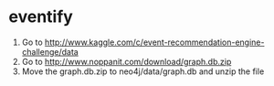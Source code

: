 eventify
========

1. Go to http://www.kaggle.com/c/event-recommendation-engine-challenge/data
2. Go to http://www.noppanit.com/download/graph.db.zip
3. Move the graph.db.zip to neo4j/data/graph.db and unzip the file
